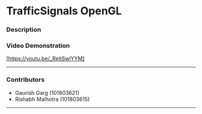 # <Project Name>  TrafficSignals OpenGL 

### Description

### Video Demonstration
[https://youtu.be/_RejtSwlYYM]

---

### Contributors

- Gaurish Garg (101803621)
- Rishabh Malhotra (101803615)

---
